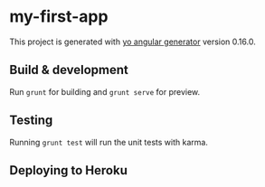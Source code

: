 # my-first-app

This project is generated with [yo angular generator](https://github.com/yeoman/generator-angular)
version 0.16.0.

## Build & development

Run `grunt` for building and `grunt serve` for preview.

## Testing

Running `grunt test` will run the unit tests with karma.

## Deploying to Heroku

<a href="http://awaxman11.github.io/blog/2014/07/13/how-to-create-an-angular-app-using-yeoman-and-deploy-it-to-heroku/" target="_blank"></a>
